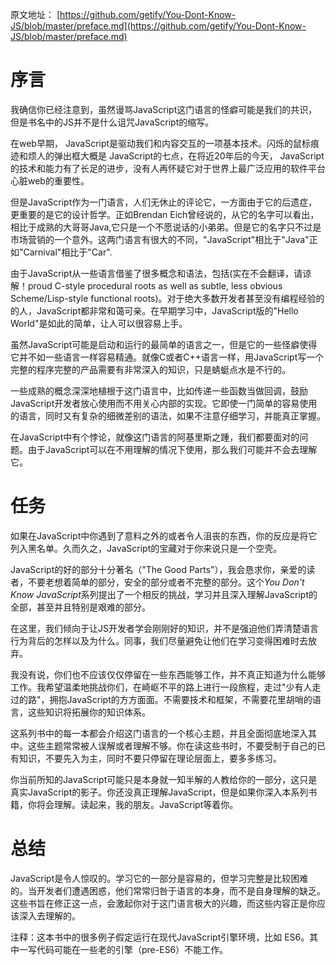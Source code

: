 原文地址：
[https://github.com/getify/You-Dont-Know-JS/blob/master/preface.md](https://github.com/getify/You-Dont-Know-JS/blob/master/preface.md)

# 序言

我确信你已经注意到，虽然谩骂JavaScript这门语言的怪癖可能是我们的共识，但是书名中的JS并不是什么诅咒JavaScript的缩写。

在web早期， JavaScript是驱动我们和内容交互的一项基本技术。闪烁的鼠标痕迹和烦人的弹出框大概是 JavaScript的七点，在将近20年后的今天， JavaScript的技术和能力有了长足的进步，没有人再怀疑它对于世界上最广泛应用的软件平台心脏web的重要性。

但是JavaScript作为一门语言，人们无休止的评论它，一方面由于它的后遗症，更重要的是它的设计哲学。正如Brendan Eich曾经说的，从它的名字可以看出，相比于成熟的大哥哥Java,它只是一个不愿说话的小弟弟。但是它的名字只不过是市场营销的一个意外。这两门语言有很大的不同，"JavaScript"相比于"Java"正如"Carnival"相比于"Car".

由于JavaScript从一些语言借鉴了很多概念和语法，包括(实在不会翻译，请谅解！proud C-style procedural roots as well as subtle, less obvious Scheme/Lisp-style functional roots)。对于绝大多数开发者甚至没有编程经验的的人，JavaScript都非常和蔼可亲。在早期学习中，JavaScript版的"Hello World"是如此的简单，让人可以很容易上手。

虽然JavaScript可能是启动和运行的最简单的语言之一，但是它的一些怪癖使得它并不如一些语言一样容易精通。就像C或者C++语言一样，用JavaScript写一个完整的程序完整的产品需要有非常深入的知识，只是蜻蜓点水是不行的。

一些成熟的概念深深地植根于这门语言中，比如传递一些函数当做回调，鼓励 JavaScript开发者放心使用而不用关心内部的实现。它即使一门简单的容易使用的语言，同时又有复杂的细微差别的语法，如果不注意仔细学习，并能真正掌握。

在JavaScript中有个悖论，就像这门语言的阿基里斯之踵，我们都要面对的问题。由于JavaScript可以在不用理解的情况下使用，那么我们可能并不会去理解它。

# 任务

如果在JavaScript中你遇到了意料之外的或者令人沮丧的东西，你的反应是将它列入黑名单。久而久之，JavaScript的宝藏对于你来说只是一个空壳。

JavaScript的好的部分十分著名（"The Good Parts"），我会恳求你，亲爱的读者，不要老想着简单的部分，安全的部分或者不完整的部分。这个*You Don't Know JavaScript*系列提出了一个相反的挑战，学习并且深入理解JavaScript的全部，甚至并且特别是艰难的部分。

 在这里，我们倾向于让JS开发者学会刚刚好的知识，并不是强迫他们弄清楚语言行为背后的怎样以及为什么。同事，我们尽量避免让他们在学习变得困难时去放弃。

我没有说，你们也不应该仅仅停留在一些东西能够工作，并不真正知道为什么能够工作。我希望温柔地挑战你们，在崎岖不平的路上进行一段旅程，走过"少有人走过的路"，拥抱JavaScript的方方面面。不需要技术和框架，不需要花里胡哨的语言，这些知识将拓展你的知识体系。

这系列书中的每一本都会介绍这门语言的一个核心主题，并且全面彻底地深入其中。这些主题常常被人误解或者理解不够。你在读这些书时，不要受制于自己的已有知识，不要先入为主，同时不要只停留在理论层面上，要多多练习。

你当前所知的JavaScript可能只是本身就一知半解的人教给你的一部分，这只是真实JavaScript的影子。你还没真正理解JavaScript，但是如果你深入本系列书籍，你将会理解。读起来，我的朋友。JavaScript等着你。

# 总结

JavaScript是令人惊叹的。学习它的一部分是容易的，但学习完整是比较困难的。当开发者们遭遇困惑，他们常常归咎于语言的本身，而不是自身理解的缺乏。这些书旨在修正这一点，会激起你对于这门语言极大的兴趣，而这些内容正是你应该深入去理解的。

注释：这本书中的很多例子假定运行在现代JavaScript引擎环境，比如 ES6。其中一写代码可能在一些老的引擎（pre-ES6）不能工作。
